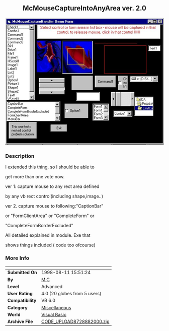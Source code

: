﻿<div align="center">

## McMouseCaptureIntoAnyArea ver\. 2\.0

<img src="PIC20008862059250.jpg">
</div>

### Description

I extended this thing, so I should be able to

get more than one vote now.

ver 1: capture mouse to any rect area defined

by any vb rect control(including shape,image..)

ver 2. capture mouse to following:"CaptionBar"

or "FormClientArea" or "CompleteForm" or

"CompleteFormBorderExcluded"

All detailed explained in module. Exe that

shows things included ( code too ofcourse)
 
### More Info
 


<span>             |<span>
---                |---
**Submitted On**   |1998-08-11 15:51:24
**By**             |[M\.C](https://github.com/Planet-Source-Code/PSCIndex/blob/master/ByAuthor/m-c.md)
**Level**          |Advanced
**User Rating**    |4.0 (20 globes from 5 users)
**Compatibility**  |VB 6\.0
**Category**       |[Miscellaneous](https://github.com/Planet-Source-Code/PSCIndex/blob/master/ByCategory/miscellaneous__1-1.md)
**World**          |[Visual Basic](https://github.com/Planet-Source-Code/PSCIndex/blob/master/ByWorld/visual-basic.md)
**Archive File**   |[CODE\_UPLOAD8728882000\.zip](https://github.com/Planet-Source-Code/m-c-mcmousecaptureintoanyarea-ver-2-0__1-10506/archive/master.zip)








